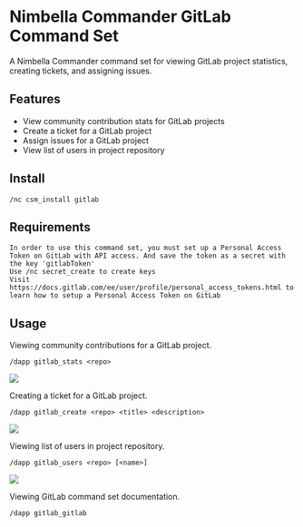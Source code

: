 # Nimbella Commander GitLab Command Set
A Nimbella Commander command set for viewing GitLab project statistics, creating tickets, and assigning issues.

## Features
- View community contribution stats for GitLab projects
- Create a ticket for a GitLab project
- Assign issues for a GitLab project
- View list of users in project repository

## Install
```
/nc csm_install gitlab
```

## Requirements
```
In order to use this command set, you must set up a Personal Access Token on GitLab with API access. And save the token as a secret with the key 'gitlabToken'
Use /nc secret_create to create keys
Visit https://docs.gitlab.com/ee/user/profile/personal_access_tokens.html to learn how to setup a Personal Access Token on GitLab
```

## Usage
Viewing community contributions for a GitLab project.
```
/dapp gitlab_stats <repo>
```
![](https://raw.githubusercontent.com/nimbella/command-sets/tree/master/gitlab/screenshots/statsCommandScreenshot.PNG)

Creating a ticket for a GitLab project.
```
/dapp gitlab_create <repo> <title> <description>
```
![](https://raw.githubusercontent.com/nimbella/command-sets/tree/master/gitlab/screenshots/createCommandScreenshot.PNG)

Viewing list of users in project repository.
```
/dapp gitlab_users <repo> [<name>]
```
![](https://raw.githubusercontent.com/nimbella/command-sets/tree/master/gitlab/screenshots/usersCommandScreenshot.PNG)

Viewing GitLab command set documentation.
```
/dapp gitlab_gitlab
```